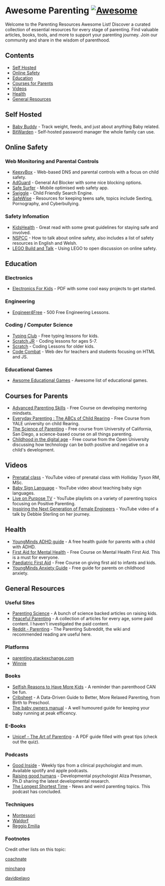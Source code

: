 # Awesome Parenting [![Awesome](https://awesome.re/badge-flat.svg)](https://awesome.re)
Welcome to the Parenting Resources Awesome List! Discover a curated collection of essential resources for every stage of parenting. Find valuable articles, books, tools, and more to support your parenting journey. Join our community and share in the wisdom of parenthood.
## Contents

- [Self Hosted](#self-hosted)
- [Online Safety](#online-safety)
- [Education](#education)
- [Courses for Parents](#courses-for-parents)
- [Videos](#videos)
- [Health](#health)
- [General Resources](#general-resources)

## Self Hosted
- [Baby Buddy](https://github.com/linuxserver/docker-babybuddy) - Track weight, feeds, and just about anything Baby related.
- [BitWarden](https://bitwarden.com/help/install-on-premise-linux/) - Self-hosted password manager the whole family can use.

## Online Safety
### Web Monitoring and Parental Controls
- [KeexyBox](https://keexybox.org/) - Web-based DNS and parental controls with a focus on child safety.
- [AdGuard](https://github.com/AdguardTeam/AdGuardHome) - General Ad Blocker with some nice blocking options.
- [Safe Surfer](https://gitlab.com/safesurfer/SafeSurfer-Android) - Mobile optimised web safety app.
- [Swiggle](https://swiggle.org.uk/) - Child Friendly Search Engine.
- [SafeWise](https://www.safewise.com/resources/internet-safety-for-teens/) - Resources for keeping teens safe, topics include Sexting, Pornography, and Cyberbullying.

### Safety Infomation
- [KidsHealth](https://kidshealth.org/en/parents/net-safety.html#:~:text=Never%20post%20or%20trade%20personal,parent%20approval%20and%2For%20supervision,) - Great read with some great guidelines for staying safe and involved.
- [NSPCC](https://www.nspcc.org.uk/keeping-children-safe/online-safety/talking-child-online-safety/) - How to talk about online safety, also includes a list of safety resources in English and Welsh.
- [LEGO Build and Talk](https://www.lego.com/en-gb/sustainability/children/buildandtalk?locale=en-gb&age-gate=grown_up&consent-modal=show) - Using LEGO to open discussion on online safety.
## Education
### Electronics
- [Electronics For Kids](https://archive.org/download/electronics-for-kids.-play-with-simple-circuits-and-experiment-with-electricity-pdfdrive/Electronics%20for%20Kids.%20%20Play%20with%20Simple%20Circuits%20and%20Experiment%20with%20Electricity%21%20%28%20PDFDrive%20%29.pdf) - PDF with some cool easy projects to get started.
  
### Engineering
- [Engineer4Free](https://www.engineer4free.com/) - 500 Free Engineering Lessons.

### Coding / Computer Science
- [Typing Club](https://www.typingclub.com/) -  Free typing lessons for kids.
- [Scratch JR](https://www.scratchjr.org/) -  Coding lessons for ages 5-7.
- [Scratch](https://www.scratch.org/) - Coding Lessons for older kids.
- [Code Combat](https://codecombat.com/play) - Web dev for teachers and students focusing on HTML and JS.

### Educational Games
- [Awsome Educational Games](https://github.com/yrgo/awesome-educational-games#readme) - Awesome list of educational games.

## Courses for Parents

- [Advanced Parenting Skills](https://alison.com/course/advanced-parenting-skills) - Free Course on developing mentoring mindsets.
- [Everyday Parenting : The ABCs of Child Rearing](https://www.coursera.org/learn/everyday-parenting) - Free Course from YALE university on child Rearing.
- [The Science of Parenting](https://www.edx.org/learn/parenting/the-university-of-california-san-diego-the-science-of-parenting) - Free course from University of California, San Diego, a science-based course on all things parenting.
- [Childhood in the digital age](https://www.open.edu/openlearn/education-development/childhood-the-digital-age/content-section-overview?active-tab=description-tab) - Free course from the Open University discussing how technology can be both positive and negative on a child's development.

## Videos
- [Prenatal class](https://www.youtube.com/watch?v=j7YucfJuziU) - YouTube video of prenatal class with Holliday Tyson RM, MSc.
- [Baby Sign Language](https://www.youtube.com/watch?v=UVKnVPRklCc) - YouTube video about teaching baby sign languages.
- [Live on Purpose TV](https://www.youtube.com/@LiveOnPurposeTV/playlists) - YouTube playlists on a variety of parenting topics focusing on Positive Parenting.
- [Inspiring the Next Generation of Female Engineers](https://youtu.be/FEeTLopLkEo) - YouTube video of a talk by Debbie Sterling on her journey.

## Health
- [YoungMinds ADHD guide](https://www.youngminds.org.uk/parent/parents-a-z-mental-health-guide/adhd/) - A free health guide for parents with a child with ADHD.
- [First Aid for Mental Health](https://alison.com/course/first-aid-for-mental-health) - Free Course on Mental Health First Aid. This is a must for everyone.
- [Paediatric First Aid](https://alison.com/course/paediatric-first-aid?gclid=Cj0KCQjwoeemBhCfARIsADR2QCtbwhhwgSVfHfp8LaJ91m1Rln3Jkn0yqGRVGVjJPAC-Ad8rI0T4T8QaAruUEALw_wcB) - Free Course on giving first aid to infants and kids.
- [YoungMinds Anxiety Guide](https://www.youngminds.org.uk/parent/parents-a-z-mental-health-guide/anxiety/) - Free guide for parents on childhood anxiety.

## General Resources

### Useful Sites
- [Parenting Science](https://parentingscience.com/) - A bunch of science backed articles on raising kids.
- [Peaceful Parenting](https://www.ahaparenting.com/) - A collection of articles for every age, some paid content. I haven't investigated the paid content.
- [Reddit - Parenting](https://www.reddit.com/r/Parenting/) - The Parenting Subreddit, the wiki and recommended reading are useful here.

### Platforms
- [parenting.stackexchange.com](https://parenting.stackexchange.com/)
- [Winnie](https://winnie.com/)

### Books
- [Selfish Reasons to Have More Kids](https://www.goodreads.com/book/show/10266902-selfish-reasons-to-have-more-kids) - A reminder than parenthood CAN be fun.
- [Cribsheet](https://www.goodreads.com/book/show/40121328-cribsheet) - A Data-Driven Guide to Better, More Relaxed Parenting, from Birth to Preschool.
- [The baby owners manual](https://www.goodreads.com/book/show/716925.The_Baby_Owner_s_Manual) - A well humoured guide for keeping your baby running at peak efficency.

### E-Books
- [Unicef - The Art of Parenting](https://www.issa.nl/sites/default/files/pdf/Publications/cross%20sectoral/Resource%20Modules%20for%20Home%20Visitors%20Module%206.web_.pdf) - A PDF guide filled with great tips (check out the quiz).

### Podcasts  
- [Good Inside](https://www.goodinside.com/about/) - Weekly tips from a clinical psychologist and mum. Available spotify and apple podcasts.
- [Raising good humans](https://draliza.com/) - Developmental psychologist Aliza Pressman, Ph.D sharing the latest developmental research.
- [The Longest Shortest Time](https://longestshortesttime.com/) - News and weird parenting topics. This podcast has concluded.

### Techniques
- [Montessori](https://en.wikipedia.org/wiki/Montessori_education)
- [Waldorf](https://en.wikipedia.org/wiki/Waldorf_education)
- [Reggio Emilia](https://en.wikipedia.org/wiki/Reggio_Emilia_approach)

### Footnotes 
Credit other lists on this topic:

[coachnate](https://github.com/coachnate/awesome-parenting)

[minchang](https://github.com/minchang/awesome-parenting)

[davidpelayo](https://github.com/davidpelayo/awesome-parenting)
